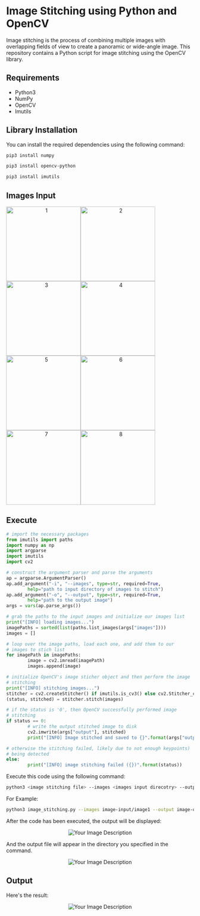 # Image Stitching using Python and OpenCV

Image stitching is the process of combining multiple images with overlapping fields of view to create a panoramic or wide-angle image. This repository contains a Python script for image stitching using the OpenCV library.

## Requirements

- Python3
- NumPy
- OpenCV
- Imutils

## Library Installation

You can install the required dependencies using the following command:

```bash
pip3 install numpy
```
```bash
pip3 install opencv-python
```
```bash
pip3 install imutils
```

## Images Input

<div align="center">
  <div style="display:flex; flex-wrap:wrap;">
    <img src="https://github.com/NauvalPerdana/Image-Stitching-Python/blob/main/image-stitching/image-input/image1/1.jpg" alt="1" width="200"/>
    <img src="https://github.com/NauvalPerdana/Image-Stitching-Python/blob/main/image-stitching/image-input/image1/2.jpg" alt="2" width="200"/>
    <img src="https://github.com/NauvalPerdana/Image-Stitching-Python/blob/main/image-stitching/image-input/image1/3.jpg" alt="3" width="200"/>
    <img src="https://github.com/NauvalPerdana/Image-Stitching-Python/blob/main/image-stitching/image-input/image1/4.jpg" alt="4" width="200"/>
    <img src="https://github.com/NauvalPerdana/Image-Stitching-Python/blob/main/image-stitching/image-input/image1/5.jpg" alt="5" width="200"/>
    <img src="https://github.com/NauvalPerdana/Image-Stitching-Python/blob/main/image-stitching/image-input/image1/6.jpg" alt="6" width="200"/>
    <img src="https://github.com/NauvalPerdana/Image-Stitching-Python/blob/main/image-stitching/image-input/image1/7.jpg" alt="7" width="200"/>
    <img src="https://github.com/NauvalPerdana/Image-Stitching-Python/blob/main/image-stitching/image-input/image1/8.jpg" alt="8" width="200"/>
  </div>
</div>


## Execute

```py
# import the necessary packages
from imutils import paths
import numpy as np
import argparse
import imutils
import cv2

# construct the argument parser and parse the arguments
ap = argparse.ArgumentParser()
ap.add_argument("-i", "--images", type=str, required=True,
        help="path to input directory of images to stitch")
ap.add_argument("-o", "--output", type=str, required=True,
        help="path to the output image")
args = vars(ap.parse_args())

# grab the paths to the input images and initialize our images list
print("[INFO] loading images...")
imagePaths = sorted(list(paths.list_images(args["images"])))
images = []

# loop over the image paths, load each one, and add them to our
# images to stich list
for imagePath in imagePaths:
        image = cv2.imread(imagePath)
        images.append(image)

# initialize OpenCV's image sticher object and then perform the image
# stitching
print("[INFO] stitching images...")
stitcher = cv2.createStitcher() if imutils.is_cv3() else cv2.Stitcher_create()
(status, stitched) = stitcher.stitch(images)

# if the status is '0', then OpenCV successfully performed image
# stitching
if status == 0:
        # write the output stitched image to disk
        cv2.imwrite(args["output"], stitched)
        print("[INFO] Image stitched and saved to {}".format(args["output"]))

# otherwise the stitching failed, likely due to not enough keypoints)
# being detected
else:
        print("[INFO] image stitching failed ({})".format(status))
```

Execute this code using the following command:
```bash
python3 <image stitching file> --images <images input direcotry> --output <image output directory>/<output name.png>
```
For Example:
```bash
python3 image_stitching.py --images image-input/image1 --output image-output/image1/output.png
```
After the code has been executed, the output will be displayed:
<p align="center">
  <img src="https://github.com/NauvalPerdana/Image-Stitching-Python/assets/150425128/e27f38d8-cd74-44ec-aa4b-98e3687ca88e?raw=true" alt="Your Image Description">
</p>

And the output file will appear in the directory you specified in the command.
<p align="center">
  <img src="https://github.com/NauvalPerdana/Image-Stitching-Python/assets/150425128/960a64a9-a2d1-4200-b3bb-aa57b634891a?raw=true" alt="Your Image Description">
</p>

## Output
Here's the result:
<p align="center">
  <img src="https://github.com/NauvalPerdana/Image-Stitching-Python/blob/main/image-stitching/image-output/image1/output.png" alt="Your Image Description">
</p>
